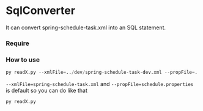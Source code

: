 # SqlConverter
It can convert spring-schedule-task.xml into an SQL statement. 

### Require

### How to use

```Python
py readX.py --xmlFile=../dev/spring-schedule-task-dev.xml --propFile=../dev/schedule-dev.properties
```

`--xmlFile=spring-schedule-task.xml` and `--propFile=schedule.properties` is default so you can do like that

```Python
py readX.py
```
